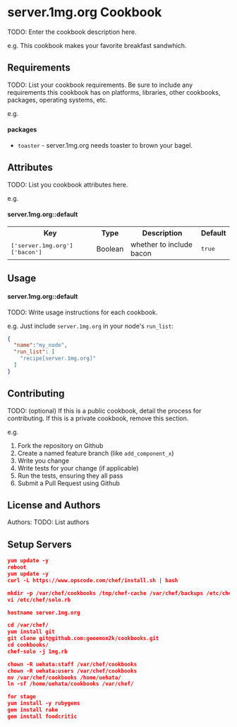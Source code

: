 server.1mg.org Cookbook
=======================
TODO: Enter the cookbook description here.

e.g.
This cookbook makes your favorite breakfast sandwhich.

Requirements
------------
TODO: List your cookbook requirements. Be sure to include any requirements this cookbook has on platforms, libraries, other cookbooks, packages, operating systems, etc.

e.g.
#### packages
- `toaster` - server.1mg.org needs toaster to brown your bagel.

Attributes
----------
TODO: List you cookbook attributes here.

e.g.
#### server.1mg.org::default
<table>
  <tr>
    <th>Key</th>
    <th>Type</th>
    <th>Description</th>
    <th>Default</th>
  </tr>
  <tr>
    <td><tt>['server.1mg.org']['bacon']</tt></td>
    <td>Boolean</td>
    <td>whether to include bacon</td>
    <td><tt>true</tt></td>
  </tr>
</table>

Usage
-----
#### server.1mg.org::default
TODO: Write usage instructions for each cookbook.

e.g.
Just include `server.1mg.org` in your node's `run_list`:

```json
{
  "name":"my_node",
  "run_list": [
    "recipe[server.1mg.org]"
  ]
}
```

Contributing
------------
TODO: (optional) If this is a public cookbook, detail the process for contributing. If this is a private cookbook, remove this section.

e.g.
1. Fork the repository on Github
2. Create a named feature branch (like `add_component_x`)
3. Write you change
4. Write tests for your change (if applicable)
5. Run the tests, ensuring they all pass
6. Submit a Pull Request using Github

License and Authors
-------------------
Authors: TODO: List authors

Setup Servers
-------------------

```json
yum update -y
reboot
yum update -y
curl -L https://www.opscode.com/chef/install.sh | bash

mkdir -p /var/chef/cookbooks /tmp/chef-cache /var/chef/backups /etc/chef
vi /etc/chef/solo.rb

hostname server.1mg.org

cd /var/chef/
yum install git
git clone git@github.com:geoemon2k/cookbooks.git
cd cookbooks/
chef-solo -j 1mg.rb

chown -R uehata:staff /var/chef/cookbooks
chown -R uehata:users /var/chef/cookbooks
mv /var/chef/cookbooks /home/uehata/
ln -sf /home/uehata/cookbooks /var/chef/

for stage
yum install -y rubygems
gem install rake
gem install foodcritic
```
